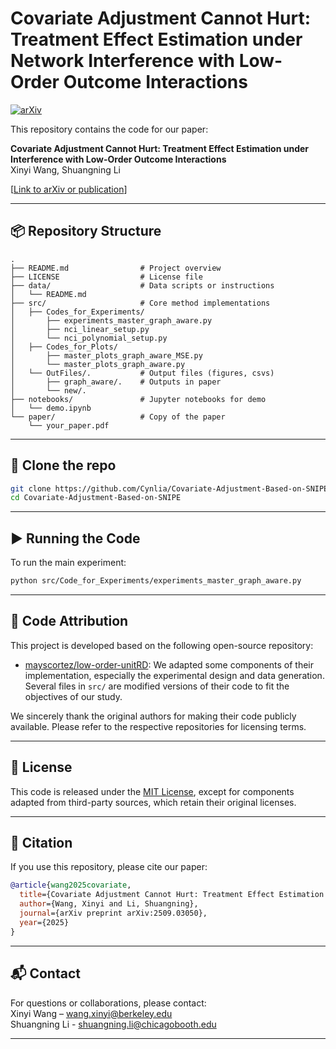 
# Covariate Adjustment Cannot Hurt: Treatment Effect Estimation under Network Interference with Low-Order Outcome Interactions

[![arXiv](https://img.shields.io/badge/arXiv-2509.03050-b31b1b.svg)](https://arxiv.org/abs/2509.03050)

This repository contains the code for our paper:

**Covariate Adjustment Cannot Hurt: Treatment Effect Estimation under Interference with Low-Order Outcome Interactions**  
Xinyi Wang, Shuangning Li  
<!--Published at [Conference/Journal Name], [Year]-->  
[[Link to arXiv or publication](https://arxiv.org/abs/2509.03050)]

---

## 📦 Repository Structure

```
.
├── README.md                # Project overview
├── LICENSE                  # License file
├── data/                    # Data scripts or instructions
│   └── README.md
├── src/                     # Core method implementations
│   ├── Codes_for_Experiments/
│       ├── experiments_master_graph_aware.py
│       ├── nci_linear_setup.py
│       └── nci_polynomial_setup.py
│   ├── Codes_for_Plots/
│       ├── master_plots_graph_aware_MSE.py
│       └── master_plots_graph_aware.py
│   └── OutFiles/.           # Output files (figures, csvs)
│       ├── graph_aware/.    # Outputs in paper
│       └── new/.                        
├── notebooks/               # Jupyter notebooks for demo
│   └── demo.ipynb
└── paper/                   # Copy of the paper
    └── your_paper.pdf
```

---

## 🚀 Clone the repo

```bash
git clone https://github.com/Cynlia/Covariate-Adjustment-Based-on-SNIPE.git
cd Covariate-Adjustment-Based-on-SNIPE
```
---

## ▶️ Running the Code

To run the main experiment:

```bash
python src/Code_for_Experiments/experiments_master_graph_aware.py
```

---

## 🙏 Code Attribution

This project is developed based on the following open-source repository:

- [mayscortez/low-order-unitRD](https://github.com/mayscortez/low-order-unitRD):
  We adapted some components of their implementation, especially the experimental design and data generation. Several files in `src/` are modified versions of their code to fit the objectives of our study.

We sincerely thank the original authors for making their code publicly available. Please refer to the respective repositories for licensing terms.

---

## 📄 License

This code is released under the [MIT License](LICENSE), except for components adapted from third-party sources, which retain their original licenses.

---

## 📝 Citation

If you use this repository, please cite our paper:

```bibtex
@article{wang2025covariate,
  title={Covariate Adjustment Cannot Hurt: Treatment Effect Estimation under Interference with Low-Order Outcome Interactions},
  author={Wang, Xinyi and Li, Shuangning},
  journal={arXiv preprint arXiv:2509.03050},
  year={2025}
}
```

---

## 📬 Contact

For questions or collaborations, please contact:  
Xinyi Wang – wang.xinyi@berkeley.edu  
Shuangning Li - shuangning.li@chicagobooth.edu

---
